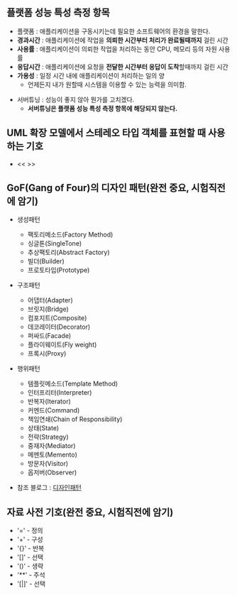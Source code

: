 ## 플랫폼 성능 특성 측정 항목
- 플랫폼 : 애플리케이션을 구동시키는데 필요한 소프트웨어의 환경을 말한다.
- **경과시간** : 애플리케이션에 작업을 **의뢰한 시간부터 처리가 완료될때까지** 걸린 시간
- **사용률** : 애플리케이션이 의뢰한 작업을 처리하는 동안 CPU, 메모리 등의 자원 사용률
- **응답시간** : 애플리케이션에 요청을 **전달한 시간부터 응답이 도착**할때까지 걸린 시간
- **가용성** : 일정 시간 내에 애플리케이션이 처리하는 일의 양
  - 언제든지 내가 원할때 시스템을 이용할 수 있는 능력을 의미함.

* 서버튜닝 : 성능이 좋지 않아 뭔가를 고치겠다. 
  * **서버튜닝은 플랫폼 성능 특성 측정 항목에 해당되지 않는다.**

## UML 확장 모델에서 스테레오 타입 객체를 표현할 때 사용하는 기호 
- << >> 

## GoF(Gang of Four)의 디자인 패턴(완전 중요, 시험직전에 암기)
- 생성패턴
  - 팩토리메소드(Factory Method)
  - 싱글톤(SingleTone)
  - 추상팩토리(Abstract Factory)
  - 빌더(Builder)
  - 프로토타입(Prototype)
- 구조패턴
  - 어댑터(Adapter)
  - 브릿지(Bridge)
  - 컴포지트(Composite)
  - 데코레이터(Decorator)
  - 퍼싸드(Facade)
  - 플라이웨이트(Fly weight)
  - 프록시(Proxy)
- 행위패턴
  - 템플릿메소드(Template Method)
  - 인터프리터(Interpreter)
  - 반복자(Iterator)
  - 커멘드(Command)
  - 책임연쇄(Chain of Responsibility)
  - 상태(State)
  - 전략(Strategy)
  - 중재자(Mediator)
  - 메멘토(Memento)
  - 방문자(Visitor)
  - 옵저버(Observer)

- 참조 블로그 : [디자인패턴](https://skyjava93.tistory.com/entry/%EC%A0%95%EB%B3%B4%EC%B2%98%EB%A6%AC%EA%B8%B0%EC%82%AC-%EC%8B%A4%EA%B8%B0-%EA%B0%9C%EB%85%90%EC%A0%95%EB%A6%AC-2-%EB%94%94%EC%9E%90%EC%9D%B8%ED%8C%A8%ED%84%B4)

## 자료 사전 기호(완전 중요, 시험직전에 암기)
- '=' - 정의
- '+' - 구성
- '{}' - 반복
- '[]' - 선택
- '()' - 생략
- '**' - 주석
- '[|]' - 선택